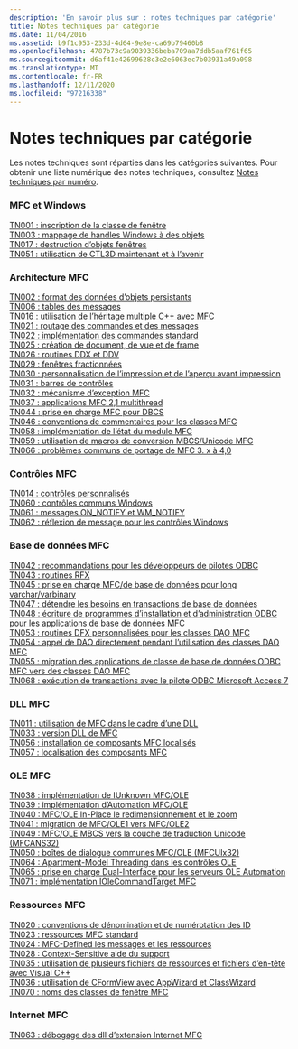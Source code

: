 ```yaml
---
description: 'En savoir plus sur : notes techniques par catégorie'
title: Notes techniques par catégorie
ms.date: 11/04/2016
ms.assetid: b9f1c953-233d-4d64-9e8e-ca69b79460b8
ms.openlocfilehash: 4787b73c9a9039336beba709aa7ddb5aaf761f65
ms.sourcegitcommit: d6af41e42699628c3e2e6063ec7b03931a49a098
ms.translationtype: MT
ms.contentlocale: fr-FR
ms.lasthandoff: 12/11/2020
ms.locfileid: "97216338"
---
```

# <a name="technical-notes-by-category"></a>Notes techniques par catégorie

Les notes techniques sont réparties dans les catégories suivantes. Pour obtenir une liste numérique des notes techniques, consultez [Notes techniques par numéro](../mfc/technical-notes-by-number.md).

### <a name="mfc-and-windows"></a>MFC et Windows

[TN001 : inscription de la classe de fenêtre](../mfc/tn001-window-class-registration.md)\
[TN003 : mappage de handles Windows à des objets](../mfc/tn003-mapping-of-windows-handles-to-objects.md)\
[TN017 : destruction d’objets fenêtres](../mfc/tn017-destroying-window-objects.md)\
[TN051 : utilisation de CTL3D maintenant et à l’avenir](../mfc/tn051-using-ctl3d-now-and-in-the-future.md)

### <a name="mfc-architecture"></a>Architecture MFC

[TN002 : format des données d’objets persistants](../mfc/tn002-persistent-object-data-format.md)\
[TN006 : tables des messages](../mfc/tn006-message-maps.md)\
[TN016 : utilisation de l’héritage multiple C++ avec MFC](../mfc/tn016-using-cpp-multiple-inheritance-with-mfc.md)\
[TN021 : routage des commandes et des messages](../mfc/tn021-command-and-message-routing.md)\
[TN022 : implémentation des commandes standard](../mfc/tn022-standard-commands-implementation.md)\
[TN025 : création de document, de vue et de frame](../mfc/tn025-document-view-and-frame-creation.md)\
[TN026 : routines DDX et DDV](../mfc/tn026-ddx-and-ddv-routines.md)\
[TN029 : fenêtres fractionnées](../mfc/tn029-splitter-windows.md)\
[TN030 : personnalisation de l’impression et de l’aperçu avant impression](../mfc/tn030-customizing-printing-and-print-preview.md)\
[TN031 : barres de contrôles](../mfc/tn031-control-bars.md)\
[TN032 : mécanisme d’exception MFC](../mfc/tn032-mfc-exception-mechanism.md)\
[TN037 : applications MFC 2,1 multithread](../mfc/tn037-multithreaded-mfc-2-1-applications.md)\
[TN044 : prise en charge MFC pour DBCS](../mfc/tn044-mfc-support-for-dbcs.md)\
[TN046 : conventions de commentaires pour les classes MFC](../mfc/tn046-commenting-conventions-for-the-mfc-classes.md)\
[TN058 : implémentation de l’état du module MFC](../mfc/tn058-mfc-module-state-implementation.md)\
[TN059 : utilisation de macros de conversion MBCS/Unicode MFC](../mfc/tn059-using-mfc-mbcs-unicode-conversion-macros.md)\
[TN066 : problèmes communs de portage de MFC 3. x à 4,0](../mfc/tn066-common-mfc-3-x-to-4-0-porting-issues.md)

### <a name="mfc-controls"></a>Contrôles MFC

[TN014 : contrôles personnalisés](../mfc/tn014-custom-controls.md)\
[TN060 : contrôles communs Windows](../mfc/tn060-the-new-windows-common-controls.md)\
[TN061 : messages ON_NOTIFY et WM_NOTIFY](../mfc/tn061-on-notify-and-wm-notify-messages.md)\
[TN062 : réflexion de message pour les contrôles Windows](../mfc/tn062-message-reflection-for-windows-controls.md)

### <a name="mfc-database"></a>Base de données MFC

[TN042 : recommandations pour les développeurs de pilotes ODBC](../mfc/tn042-odbc-driver-developer-recommendations.md)\
[TN043 : routines RFX](../mfc/tn043-rfx-routines.md)\
[TN045 : prise en charge MFC/de base de données pour long varchar/varbinary](../mfc/tn045-mfc-database-support-for-long-varchar-varbinary.md)\
[TN047 : détendre les besoins en transactions de base de données](../mfc/tn047-relaxing-database-transaction-requirements.md)\
[TN048 : écriture de programmes d’installation et d’administration ODBC pour les applications de base de données MFC](../mfc/tn048-writing-odbc-setup-and-administration-programs.md)\
[TN053 : routines DFX personnalisées pour les classes DAO MFC](../mfc/tn053-custom-dfx-routines-for-dao-database-classes.md)\
[TN054 : appel de DAO directement pendant l’utilisation des classes DAO MFC](../mfc/tn054-calling-dao-directly-while-using-mfc-dao-classes.md)\
[TN055 : migration des applications de classe de base de données ODBC MFC vers des classes DAO MFC](../mfc/tn055-migrating-mfc-odbc-database-class-applications-to-mfc-dao-classes.md)\
[TN068 : exécution de transactions avec le pilote ODBC Microsoft Access 7](../mfc/tn068-performing-transactions-with-the-microsoft-access-7-odbc-driver.md)

### <a name="mfc-dlls"></a>DLL MFC

[TN011 : utilisation de MFC dans le cadre d’une DLL](../mfc/tn011-using-mfc-as-part-of-a-dll.md)\
[TN033 : version DLL de MFC](../mfc/tn033-dll-version-of-mfc.md)\
[TN056 : installation de composants MFC localisés](../mfc/tn056-installation-of-localized-mfc-components.md)\
[TN057 : localisation des composants MFC](../mfc/tn057-localization-of-mfc-components.md)

### <a name="mfc-ole"></a>OLE MFC

[TN038 : implémentation de IUnknown MFC/OLE](../mfc/tn038-mfc-ole-iunknown-implementation.md)\
[TN039 : implémentation d’Automation MFC/OLE](../mfc/tn039-mfc-ole-automation-implementation.md)\
[TN040 : MFC/OLE In-Place le redimensionnement et le zoom](../mfc/tn040-mfc-ole-in-place-resizing-and-zooming.md)\
[TN041 : migration de MFC/OLE1 vers MFC/OLE2](../mfc/tn041-mfc-ole1-migration-to-mfc-ole-2.md)\
[TN049 : MFC/OLE MBCS vers la couche de traduction Unicode (MFCANS32)](../mfc/tn049-mfc-ole-mbcs-to-unicode-translation-layer-mfcans32.md)\
[TN050 : boîtes de dialogue communes MFC/OLE (MFCUIx32)](../mfc/tn050-mfc-ole-common-dialogs-mfcuix32.md)\
[TN064 : Apartment-Model Threading dans les contrôles OLE](../mfc/tn064-apartment-model-threading-in-activex-controls.md)\
[TN065 : prise en charge Dual-Interface pour les serveurs OLE Automation](../mfc/tn065-dual-interface-support-for-ole-automation-servers.md)\
[TN071 : implémentation IOleCommandTarget MFC](../mfc/tn071-mfc-iolecommandtarget-implementation.md)

### <a name="mfc-resources"></a>Ressources MFC

[TN020 : conventions de dénomination et de numérotation des ID](../mfc/tn020-id-naming-and-numbering-conventions.md)\
[TN023 : ressources MFC standard](../mfc/tn023-standard-mfc-resources.md)\
[TN024 : MFC-Defined les messages et les ressources](../mfc/tn024-mfc-defined-messages-and-resources.md)\
[TN028 : Context-Sensitive aide du support](../mfc/tn028-context-sensitive-help-support.md)\
[TN035 : utilisation de plusieurs fichiers de ressources et fichiers d’en-tête avec Visual C++](../mfc/tn035-using-multiple-resource-files-and-header-files-with-visual-cpp.md)\
[TN036 : utilisation de CFormView avec AppWizard et ClassWizard](../mfc/tn036-using-cformview-with-appwizard-and-classwizard.md)\
[TN070 : noms des classes de fenêtre MFC](../mfc/tn070-mfc-window-class-names.md)

### <a name="mfc-internet"></a>Internet MFC

[TN063 : débogage des dll d’extension Internet MFC](../mfc/tn063-debugging-internet-extension-dlls.md)
